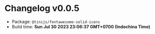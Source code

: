 # Changelog v0.0.5

- Package: `@tinijs/fontawesome-solid-icons`
- Build time: **Sun Jul 30 2023 23:06:37 GMT+0700 (Indochina Time)**

